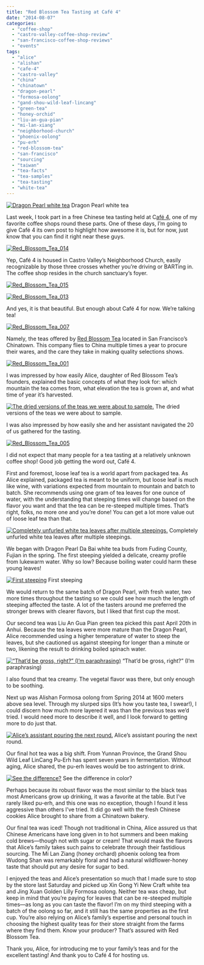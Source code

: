 ```yaml
---
title: "Red Blossom Tea Tasting at Café 4"
date: "2014-08-07"
categories:
  - "coffee-shop"
  - "castro-valley-coffee-shop-review"
  - "san-francisco-coffee-shop-reviews"
  - "events"
tags:
  - "alice"
  - "alishan"
  - "cafe-4"
  - "castro-valley"
  - "china"
  - "chinatown"
  - "dragon-pearl"
  - "formosa-oolong"
  - "gand-shou-wild-leaf-lincang"
  - "green-tea"
  - "honey-orchid"
  - "liu-an-gua-pian"
  - "mi-lan-xiang"
  - "neighborhood-church"
  - "phoenix-oolong"
  - "pu-erh"
  - "red-blossom-tea"
  - "san-francisco"
  - "sourcing"
  - "taiwan"
  - "tea-facts"
  - "tea-samples"
  - "tea-tasting"
  - "white-tea"
---
```





<div class="caption">

[![Dragon Pearl white tea](http://s3.amazonaws.com/thegourmez-wpmedia/2014/07/Red_Blossom_Tea_008-500x348.jpg)](http://www.rebeccagomezfarrell.com/2014/08/red-blossom-tea-tasting-cafe-4/red_blossom_tea_008/) Dragon Pearl white tea</div>


Last week, I took part in a free Chinese tea tasting held at C[afé 4,](http://www.cvcafe4.com/) one of my favorite coffee shops round these parts. One of these days, I’m going to give Café 4 its own post to highlight how awesome it is, but for now, just know that you can find it right near these guys.

[![Red_Blossom_Tea_014](http://s3.amazonaws.com/thegourmez-wpmedia/2014/07/Red_Blossom_Tea_014-500x332.jpg)](http://www.rebeccagomezfarrell.com/2014/08/red-blossom-tea-tasting-cafe-4/red_blossom_tea_014/)

Yep, Café 4 is housed in Castro Valley’s Neighborhood Church, easily recognizable by those three crosses whether you’re driving or BARTing in. The coffee shop resides in the church sanctuary’s foyer.

[![Red_Blossom_Tea_015](http://s3.amazonaws.com/thegourmez-wpmedia/2014/07/Red_Blossom_Tea_015-500x197.jpg)](http://www.rebeccagomezfarrell.com/2014/08/red-blossom-tea-tasting-cafe-4/red_blossom_tea_015/)

[![Red_Blossom_Tea_013](http://s3.amazonaws.com/thegourmez-wpmedia/2014/07/Red_Blossom_Tea_013-500x332.jpg)](http://www.rebeccagomezfarrell.com/2014/08/red-blossom-tea-tasting-cafe-4/red_blossom_tea_013/)

And yes, it is that beautiful. But enough about Café 4 for now. We’re talking tea!

[![Red_Blossom_Tea_007](http://s3.amazonaws.com/thegourmez-wpmedia/2014/07/Red_Blossom_Tea_007-500x348.jpg)](http://www.rebeccagomezfarrell.com/2014/08/red-blossom-tea-tasting-cafe-4/red_blossom_tea_007/)

Namely, the teas offered by [Red Blossom Tea](http://www.redblossomtea.com/) located in San Francisco’s Chinatown. This company flies to China multiple times a year to procure their wares, and the care they take in making quality selections shows.

[![Red_Blossom_Tea_001](http://s3.amazonaws.com/thegourmez-wpmedia/2014/07/Red_Blossom_Tea_001-500x386.jpg)](http://www.rebeccagomezfarrell.com/2014/08/red-blossom-tea-tasting-cafe-4/red_blossom_tea_001/)

I was impressed by how easily Alice, daughter of Red Blossom Tea’s founders, explained the basic concepts of what they look for: which mountain the tea comes from, what elevation the tea is grown at, and what time of year it’s harvested.




<div class="caption">

[![The dried versions of the teas we were about to sample.](http://s3.amazonaws.com/thegourmez-wpmedia/2014/07/Red_Blossom_Tea_011-500x332.jpg)](http://www.rebeccagomezfarrell.com/2014/08/red-blossom-tea-tasting-cafe-4/red_blossom_tea_011/) The dried versions of the teas we were about to sample.</div>


I was also impressed by how easily she and her assistant navigated the 20 of us gathered for the tasting.

[![Red_Blossom_Tea_005](http://s3.amazonaws.com/thegourmez-wpmedia/2014/07/Red_Blossom_Tea_005-500x463.jpg)](http://www.rebeccagomezfarrell.com/2014/08/red-blossom-tea-tasting-cafe-4/red_blossom_tea_005/)

I did not expect that many people for a tea tasting at a relatively unknown coffee shop! Good job getting the word out, Café 4.

First and foremost, loose leaf tea is a world apart from packaged tea. As Alice explained, packaged tea is meant to be uniform, but loose leaf is much like wine, with variations expected from mountain to mountain and batch to batch. She recommends using one gram of tea leaves for one ounce of water, with the understanding that steeping times will change based on the flavor you want and that the tea can be re-steeped multiple times. That’s right, folks, no more one and you’re done! You can get a lot more value out of loose leaf tea than that.




<div class="caption">

[![Completely unfurled white tea leaves after multiple steepings.](http://s3.amazonaws.com/thegourmez-wpmedia/2014/07/Red_Blossom_Tea_012-500x332.jpg)](http://www.rebeccagomezfarrell.com/2014/08/red-blossom-tea-tasting-cafe-4/red_blossom_tea_012/) Completely unfurled white tea leaves after multiple steepings.</div>


We began with Dragon Pearl Da Bai white tea buds from Fuding County, Fujian in the spring. The first steeping yielded a delicate, creamy profile from lukewarm water. Why so low? Because boiling water could harm these young leaves!




<div class="caption">

[![First steeping](http://s3.amazonaws.com/thegourmez-wpmedia/2014/07/Red_Blossom_Tea_004-500x376.jpg)](http://www.rebeccagomezfarrell.com/2014/08/red-blossom-tea-tasting-cafe-4/red_blossom_tea_004/) First steeping</div>


We would return to the same batch of Dragon Pearl, with fresh water, two more times throughout the tasting so we could see how much the length of steeping affected the taste. A lot of the tasters around me preferred the stronger brews with clearer flavors, but I liked that first cup the most.

Our second tea was Liu An Gua Pian green tea picked this past April 20th in Anhui. Because the tea leaves were more mature than the Dragon Pearl, Alice recommended using a higher temperature of water to steep the leaves, but she cautioned us against steeping for longer than a minute or two, likening the result to drinking boiled spinach water.




<div class="caption">

[![“That’d be gross, right?” (I’m paraphrasing)](http://s3.amazonaws.com/thegourmez-wpmedia/2014/07/Red_Blossom_Tea_006-500x332.jpg)](http://www.rebeccagomezfarrell.com/2014/08/red-blossom-tea-tasting-cafe-4/red_blossom_tea_006/) “That’d be gross, right?” (I’m paraphrasing)</div>


I also found that tea creamy. The vegetal flavor was there, but only enough to be soothing.

Next up was Alishan Formosa oolong from Spring 2014 at 1600 meters above sea level. Through my slurped sips (It’s how you taste tea, I swear!), I could discern how much more layered it was than the previous teas we’d tried. I would need more to describe it well, and I look forward to getting more to do just that.




<div class="caption">

[![Alice’s assistant pouring the next round.](http://s3.amazonaws.com/thegourmez-wpmedia/2014/07/Red_Blossom_Tea_003-332x500.jpg)](http://www.rebeccagomezfarrell.com/2014/08/red-blossom-tea-tasting-cafe-4/red_blossom_tea_003/) Alice’s assistant pouring the next round.</div>


Our final hot tea was a big shift. From Yunnan Province, the Grand Shou Wild Leaf LinCang Pu-Erh has spent seven years in fermentation. Without aging, Alice shared, the pu-erh leaves would be too astringent to drink.




<div class="caption">

[![See the difference?](http://s3.amazonaws.com/thegourmez-wpmedia/2014/07/Red_Blossom_Tea_009-500x332.jpg)](http://www.rebeccagomezfarrell.com/2014/08/red-blossom-tea-tasting-cafe-4/red_blossom_tea_009/) See the difference in color?</div>


Perhaps because its robust flavor was the most similar to the black teas most Americans grow up drinking, it was a favorite at the table. But I’ve rarely liked pu-erh, and this one was no exception, though I found it less aggressive than others I’ve tried. It did go well with the fresh Chinese cookies Alice brought to share from a Chinatown bakery.

Our final tea was iced! Though not traditional in China, Alice assured us that Chinese Americans have long given in to hot summers and been making cold brews—though not with sugar or cream! That would mask the flavors that Alice’s family takes such pains to celebrate through their fastidious sourcing. The Mi Lan Ziang (honey orchard) phoenix oolong tea from Wudong Shan was remarkably floral and had a natural wildflower-honey taste that should put any desire for sugar to bed.

I enjoyed the teas and Alice’s presentation so much that I made sure to stop by the store last Saturday and picked up Xin Gong Yi New Craft white tea and Jing Xuan Golden Lilly Formosa oolong. Neither tea was cheap, but keep in mind that you’re paying for leaves that can be re-steeped multiple times—as long as you can taste the flavor! I’m on my third steeping with a batch of the oolong so far, and it still has the same properties as the first cup. You’re also relying on Alice’s family’s expertise and personal touch in choosing the highest quality teas for their store straight from the farms where they find them. Know your producer? That’s assured with Red Blossom Tea.

Thank you, Alice, for introducing me to your family’s teas and for the excellent tasting! And thank you to Café 4 for hosting us.
